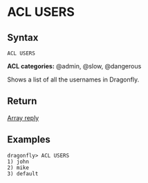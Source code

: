 # ACL USERS

## Syntax

    ACL USERS

**ACL categories:** @admin, @slow, @dangerous

Shows a list of all the usernames in Dragonfly.

## Return

[Array reply](https://redis.io/docs/reference/protocol-spec/#arrays)

## Examples

```shell
dragonfly> ACL USERS
1) john
2) mike
3) default
```
